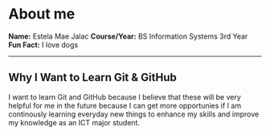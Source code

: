 # About me
**Name:** Estela Mae Jalac
**Course/Year:** BS Information Systems 3rd Year
**Fun Fact:** I love dogs

---

## Why I Want to Learn Git & GitHub 

I want to learn Git and GitHub because I believe that these will be very helpful for me in the future because I can get more opportunies if I am continously learning everyday new things to enhance my skills and improve my knowledge as an ICT major student.